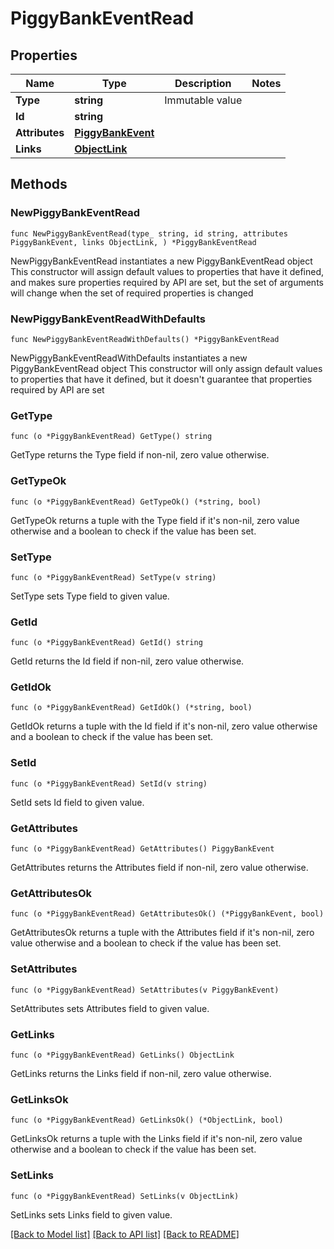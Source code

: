 # PiggyBankEventRead

## Properties

Name | Type | Description | Notes
------------ | ------------- | ------------- | -------------
**Type** | **string** | Immutable value | 
**Id** | **string** |  | 
**Attributes** | [**PiggyBankEvent**](PiggyBankEvent.md) |  | 
**Links** | [**ObjectLink**](ObjectLink.md) |  | 

## Methods

### NewPiggyBankEventRead

`func NewPiggyBankEventRead(type_ string, id string, attributes PiggyBankEvent, links ObjectLink, ) *PiggyBankEventRead`

NewPiggyBankEventRead instantiates a new PiggyBankEventRead object
This constructor will assign default values to properties that have it defined,
and makes sure properties required by API are set, but the set of arguments
will change when the set of required properties is changed

### NewPiggyBankEventReadWithDefaults

`func NewPiggyBankEventReadWithDefaults() *PiggyBankEventRead`

NewPiggyBankEventReadWithDefaults instantiates a new PiggyBankEventRead object
This constructor will only assign default values to properties that have it defined,
but it doesn't guarantee that properties required by API are set

### GetType

`func (o *PiggyBankEventRead) GetType() string`

GetType returns the Type field if non-nil, zero value otherwise.

### GetTypeOk

`func (o *PiggyBankEventRead) GetTypeOk() (*string, bool)`

GetTypeOk returns a tuple with the Type field if it's non-nil, zero value otherwise
and a boolean to check if the value has been set.

### SetType

`func (o *PiggyBankEventRead) SetType(v string)`

SetType sets Type field to given value.


### GetId

`func (o *PiggyBankEventRead) GetId() string`

GetId returns the Id field if non-nil, zero value otherwise.

### GetIdOk

`func (o *PiggyBankEventRead) GetIdOk() (*string, bool)`

GetIdOk returns a tuple with the Id field if it's non-nil, zero value otherwise
and a boolean to check if the value has been set.

### SetId

`func (o *PiggyBankEventRead) SetId(v string)`

SetId sets Id field to given value.


### GetAttributes

`func (o *PiggyBankEventRead) GetAttributes() PiggyBankEvent`

GetAttributes returns the Attributes field if non-nil, zero value otherwise.

### GetAttributesOk

`func (o *PiggyBankEventRead) GetAttributesOk() (*PiggyBankEvent, bool)`

GetAttributesOk returns a tuple with the Attributes field if it's non-nil, zero value otherwise
and a boolean to check if the value has been set.

### SetAttributes

`func (o *PiggyBankEventRead) SetAttributes(v PiggyBankEvent)`

SetAttributes sets Attributes field to given value.


### GetLinks

`func (o *PiggyBankEventRead) GetLinks() ObjectLink`

GetLinks returns the Links field if non-nil, zero value otherwise.

### GetLinksOk

`func (o *PiggyBankEventRead) GetLinksOk() (*ObjectLink, bool)`

GetLinksOk returns a tuple with the Links field if it's non-nil, zero value otherwise
and a boolean to check if the value has been set.

### SetLinks

`func (o *PiggyBankEventRead) SetLinks(v ObjectLink)`

SetLinks sets Links field to given value.



[[Back to Model list]](../README.md#documentation-for-models) [[Back to API list]](../README.md#documentation-for-api-endpoints) [[Back to README]](../README.md)


